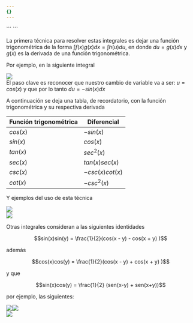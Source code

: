 ```yaml
---
{}
---
```

   
<div class="hidden-code">      
```<script      
  src="https://cdn.mathjax.org/mathjax/latest/MathJax.js?config=TeX-AMS-MML_HTMLorMML"      
  type="text/javascript">      
</script>      
``` </div>      
      
La primera técnica para resolver estas integrales es dejar una función trigonométrica de la forma $\int f(x) g(x) dx = \int h(u) du$, en donde $du = g(x) dx$ y $g(x)$ es la derivada de una función trigonométrica.      
      
Por ejemplo, en la siguiente integral      
      
![](../../images/Pasted%20image%2020231010141430.png)      
El paso clave es reconocer que nuestro cambio de  variable va a ser: $u = cos(x)$ y que por lo tanto $du = -sin(x) dx$      
      
A continuación se deja una tabla, de recordatorio, con la función trigonométrica y su respectiva derivada      
      
      
| Función trigonométrica      | Diferencial |      
| ----------- | ----------- |      
| $cos(x)$      | $-sin(x)$       |      
| $sin(x)$      | $cos(x)$       |      
| $tan(x)$      | $sec^2(x)$       |      
| $sec(x)$      | $tan(x)sec(x)$       |      
| $csc(x)$      | $-csc(x)cot(x)$       |      
| $cot(x)$      | $-csc^2(x)$       |      
      
      
      
Y ejemplos del uso de esta técnica      
      
![](../../images/Pasted%20image%2020231010141614.png)      
![](../../images/Pasted%20image%2020231010141648.png)      
      
Otras integrales consideran a las siguientes identidades      
      
      
$$sin(x)sin(y) = \frac{1}{2}(cos(x - y) - cos(x + y) )$$      
      
      
además      
      
      
$$cos(x)cos(y) = \frac{1}{2}(cos(x - y) + cos(x + y) )$$      
      
y que      
      
      
$$sin(x)cos(y) = \frac{1}{2} (sen(x-y) + sen(x+y))$$      
      
por ejemplo, las siguientes:      
      
![](../../images/Pasted%20image%2020231010141558.png)![](../../images/Pasted%20image%2020231010141752.png)      
![](../../images/Pasted%20image%2020231010141740.png)